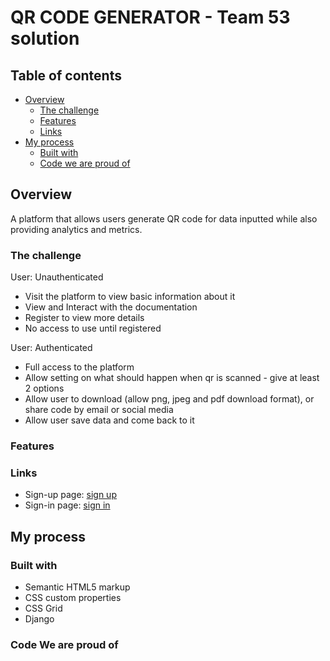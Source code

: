 # QR CODE GENERATOR - Team 53 solution


## Table of contents

- [Overview](#overview)
  - [The challenge](#the-challenge)
  - [Features](#features)
  - [Links](#links)
- [My process](#my-process)
  - [Built with](#built-with)
  - [Code we are proud of](#code-we-are-proud-of)




## Overview

A platform that allows users generate QR code for data inputted while also providing analytics and metrics. 


### The challenge

User: Unauthenticated

- Visit the platform to view basic information about it
- View and Interact with the documentation
- Register to view more details
- No access to use until registered

User: Authenticated
- Full access to the platform
- Allow setting on what should happen when qr is scanned - give at least 2 options
- Allow user to download (allow png, jpeg and pdf download format), or share code by email or social media
- Allow user save data and come back to it

### Features


### Links

- Sign-up page: [sign up](https://zuri-training.github.io/QR_GEN_TEAM-53/runner/sign-up.html)
- Sign-in page: [sign in](https://zuri-training.github.io/QR_GEN_TEAM-53/runner/sign-in.html)

## My process

### Built with

- Semantic HTML5 markup
- CSS custom properties
- CSS Grid
- Django


### Code We are proud of

```HTML


```

```CSS

```

```JS

```

```Python

```
